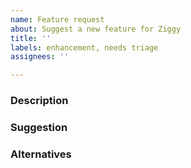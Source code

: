 ```yaml
---
name: Feature request
about: Suggest a new feature for Ziggy
title: ''
labels: enhancement, needs triage
assignees: ''

---
```


### Description

<!-- Is your request related to a problem? If so, please describe the problem. E.g.: I'm always frustrated when [...] -->

### Suggestion

<!-- Tell us about the solution you'd like, with a clear and concise description of what you want to happen. -->

### Alternatives

<!-- Describe alternative solutions and approaches you considered, if any. -->

